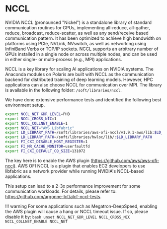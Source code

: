 # NCCL 

NVIDIA NCCL (pronounced "Nickel") is a standalone library of standard communication routines for GPUs, implementing all-reduce, all-gather, reduce, broadcast, reduce-scatter, as well as any send/receive based communication pattern. It has been optimized to achieve high bandwidth on platforms using PCIe, NVLink, NVswitch, as well as networking using InfiniBand Verbs or TCP/IP sockets. NCCL supports an arbitrary number of GPUs installed in a single node or across multiple nodes, and can be used in either single- or multi-process (e.g., MPI) applications.

NCCL is a key library for scaling AI applications on NVIDIA systems. The Anaconda modules on Polaris are built with NCCL as the communication backend for distributed training of deep learning models. However, HPC applications can also choose NCCL for communication over MPI. The library is available in the following folder: ```/soft/libraries/nccl```.

<!-- --8<-- [start:ncclenv] -->
We have done extensive performance tests and identified the following best environment setup.

```bash
export NCCL_NET_GDR_LEVEL=PHB
export NCCL_CROSS_NIC=1
export NCCL_COLLNET_ENABLE=1
export NCCL_NET="AWS Libfabric"
export LD_LIBRARY_PATH=/soft/libraries/aws-ofi-nccl/v1.9.1-aws/lib:$LD_LIBRARY_PATH
export LD_LIBRARY_PATH=/soft/libraries/hwloc/lib/:$LD_LIBRARY_PATH
export FI_CXI_DISABLE_HOST_REGISTER=1
export FI_MR_CACHE_MONITOR=userfaultfd
export FI_CXI_DEFAULT_CQ_SIZE=131072
```
The key here is to enable the AWS plugin (https://github.com/aws/aws-ofi-nccl). AWS OFI NCCL is a plugin that enables EC2 developers to use libfabric as a network provider while running NVIDIA's NCCL-based applications.

This setup can lead to a 2-3x performance improvement for some communication workloads. For details, please refer to: https://github.com/argonne-lcf/alcf-nccl-tests.

<!-- As of now (October 29, 2024), these environment variable settings have been included by default in the `conda` modules on Polaris. A user can confirm this via:  -->
<!-- ```bash  -->
<!-- module load conda -->
<!-- env | grep NCCL -->
<!-- env | grep FI -->
<!-- ``` -->

!!! warning
    For some applications such as Megatron-DeepSpeed, enabling the AWS plugin will cause a hang or NCCL timeout issue. If so, please disable it by:
    ```bash
    unset NCCL_NET_GDR_LEVEL NCCL_CROSS_NIC NCCL_COLLNET_ENABLE NCCL_NET
    ```
<!-- --8<-- [end:ncclenv] -->